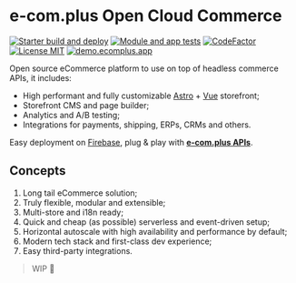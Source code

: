 # e-com.plus Open Cloud Commerce

[![Starter build and deploy](https://github.com/ecomplus/store/workflows/Build%20and%20deploy/badge.svg)](https://github.com/ecomplus/store/actions/workflows/build-and-deploy.yml) [![Module and app tests](https://github.com/ecomplus/cloud-commerce/workflows/Module%20and%20app%20tests/badge.svg)](https://github.com/ecomplus/cloud-commerce/actions/workflows/test-apps.yml) [![CodeFactor](https://www.codefactor.io/repository/github/ecomplus/cloud-commerce/badge)](https://www.codefactor.io/repository/github/ecomplus/cloud-commerce) [![License MIT](https://img.shields.io/badge/License-MIT-emerald.svg)](https://opensource.org/licenses/MIT) [![demo.ecomplus.app](https://img.shields.io/badge/demo-store-purple)](https://demo.ecomplus.app/)

Open source eCommerce platform to use on top of headless commerce APIs, it includes:
- High performant and fully customizable [Astro](https://astro.build/) + [Vue](https://vuejs.org/) storefront;
- Storefront CMS and page builder;
- Analytics and A/B testing;
- Integrations for payments, shipping, ERPs, CRMs and others.

Easy deployment on [Firebase](https://firebase.google.com/), plug & play with **[e-com.plus APIs](https://developers.e-com.plus/)**.

## Concepts

1. Long tail eCommerce solution;
2. Truly flexible, modular and extensible;
3. Multi-store and i18n ready;
4. Quick and cheap (as possible) serverless and event-driven setup;
5. Horizontal autoscale with high availability and performance by default;
6. Modern tech stack and first-class dev experience;
7. Easy third-party integrations.

> WIP 🚧
